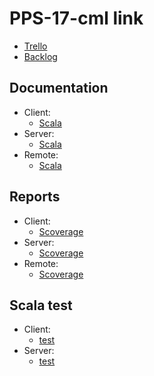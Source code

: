 # PPS-17-cml link
- [Trello](https://trello.com/b/pLKqG85V/)
- [Backlog](https://drive.google.com/open?id=1VzrB2ezhbNyCWqT_TKv9WSzmIAHFq83y)

## Documentation 
- Client:
  - [Scala](/PPS-17-cml/doc/client/)
- Server:
  - [Scala](/PPS-17-cml/doc/server/)
- Remote:
  - [Scala](/PPS-17-cml/doc/remote/)

## Reports
- Client:
  - [Scoverage](/PPS-17-cml/scoverage/client/)
- Server:
  - [Scoverage](/PPS-17-cml/scoverage/server/)
- Remote:
  - [Scoverage](/PPS-17-cml/scoverage/remote/)
  
## Scala test
- Client: 
  - [test](/PPS-17-cml/scalaTest/client/)
- Server: 
  - [test](/PPS-17-cml/scalaTest/server/)
